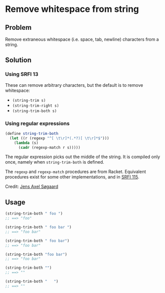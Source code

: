 # Remove whitespace from string

## Problem

Remove extraneous whitespace (i.e. space, tab, newline) characters
from a string.

## Solution

### Using SRFI 13

These can remove arbitrary characters, but the default is to remove
whitespace:

* `(string-trim s)`
* `(string-trim-right s)`
* `(string-trim-both s)`

### Using regular expressions

```Scheme
(define string-trim-both
  (let ((r (regexp "^[ \t\r]*(.*?)[ \t\r]*$")))
    (lambda (s)
      (cadr (regexp-match r s)))))
```

The regular expression picks out the middle of the string. It is
compiled only once, namely when `string-trim-both` is defined.

The `regexp` and `regexp-match` procedures are from Racket. Equivalent
procedures exist for some other implementations, and in
[SRFI 115](https://srfi.schemers.org/srfi-115/srfi-115.html).

Credit: [Jens Axel Søgaard](http://scheme.dk/)

## Usage

```Scheme
(string-trim-both " foo ")
;; ==> "foo"

(string-trim-both " foo bar ")
;; ==> "foo bar"

(string-trim-both " foo bar")
;; ==> "foo bar"

(string-trim-both "foo bar")
;; ==> "foo bar"

(string-trim-both "")
;; ==> ""

(string-trim-both "   ")
;; ==> ""
```
